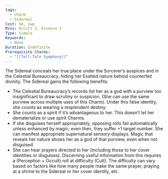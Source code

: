 ```yaml
---
tags:
  - charm
  - Sidereal
Cost: 5m, 1wp
Mins: Occult 3, Essence 2
Type: Simple
Keywords:
  - None
Duration: Indefinite
Prerequisite Charms:
  - "[[Tell-Tale Symphony]]"
---
```

The Sidereal conceals her true place under the Sorcerer’s auspices and in the Celestial Bureaucracy, hiding her Exalted nature behind counterfeit divinity. The Sidereal gains the following benefits: 
-  The Celestial Bureaucracy’s records list her as a god with a purview too insignificant to draw scrutiny or suspicion. (She can use the same purview across multiple uses of this Charm). Under this false identity, she counts as wearing a resplendent destiny. 
-  She counts as a spirit if it’s advantageous to her. This doesn’t let her dematerialize or use spirit Charms. 
-  If she disguises herself appropriately, opposing rolls fail automatically unless enhanced by magic; even then, they suffer +1 target number. She can manifest appropriate supernatural sensory displays. Magic that reveals her nature shows her as a god of that purview, even when not disguised. 
-  She can hear prayers directed to her (including those to her cover identities or disguises). Discerning useful information from this requires a (Perception + Occult) roll at difficulty (Cult). The difficulty can vary based on factors like how many people make the same prayer, praying at a shrine to the Sidereal or her cover identity, etc.